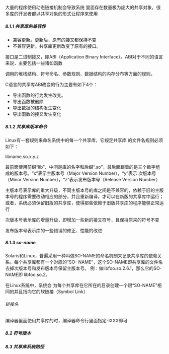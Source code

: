 ⼤量的程序使⽤动态链接机制会导致系统 ⾥⾯存在数量极为庞⼤的共享对象。很多库的开发者都以共享对象的形式让程序来使⽤

##### 8.1.1 共享库的兼容性

+ 兼容更新。更新后，原有的接⼜都保持不变
+ 不兼容更新。共享库更新改变了原有的接口。

接口是⼆进制接⼜，即ABI（Application Binary Interface）。ABI对于不同的语⾔来说，主要包括⼀些诸如函数 

调⽤的堆栈结构、符号命名、参数规则、数据结构的内存分布等⽅⾯的规则。

C语⾔的共享库ABI改变的⾏为主要有如下4个：

+ 导出函数的⾏为发⽣改变。
+ 导出函数被删除
+ 导出数据的结构发⽣变化
+ 导出函数的接⼜发⽣变化

##### 8.1.2 共享库版本命令

Linux有⼀套规则来命名系统中的每⼀个共享库，它规定共享库 的⽂件名规则必须如下： 

libname.so.x.y.z 

最前⾯使⽤前缀“lib”、中间是库的名字和后缀“.so”，最后⾯跟着的是三个数字组成的版本号。“x”表⽰主版本号（Major Version Number），“y”表⽰ 次版本号（Minor Version Number），“z”表⽰发布版本号（Release Version Number）

主版本号表⽰库的重⼤升级，不同主版本号的库之间是不兼容的，依赖于旧的主版本号的程序需要改动相应的部分，并且重新编译，才可以在新版的共享库中运⾏；或者，系统必须保留旧版的共享库，使得那些依赖于旧版共享库的程序能够正常运⾏

次版本号表⽰库的增量升级，即增加⼀些新的接⼜符号，且保持原来的符号不变

发布版本号表⽰库的⼀些错误的修正、性能的改进

##### 8.1.3 so-name

Solaris和Linux，普遍采⽤⼀种叫做SO-NAME的命名机制来记录共享库的依赖关系。每个共享库都有⼀个对应的“SO- NAME”，这个SO-NAME即共享库的⽂件名去掉次版本号和发布版本号保留主版本号。
	例：做libfoo.so.2.6.1，那么它的SO-NAME即 libfoo.so.2。 

在Linux系统中，系统会 为每个共享库在它所在的⽬录创建⼀个跟“SO-NAME”相同的并且指向它的软链接（Symbol Link）

###### 链接名

编译器⾥⾯使⽤共享库的时，编译器命令⾏⾥⾯指定-lXXX即可



##### 8.2 符号版本

##### 8.3 共享库系统路径